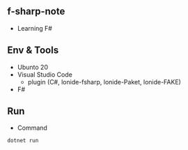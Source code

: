 ## f-sharp-note
- Learning F#

## Env & Tools
  - Ubunto 20
  - Visual Studio Code 
    - plugin (C#, lonide-fsharp, lonide-Paket, lonide-FAKE)
  - F#
  
## Run
- Command

```
dotnet run
```
